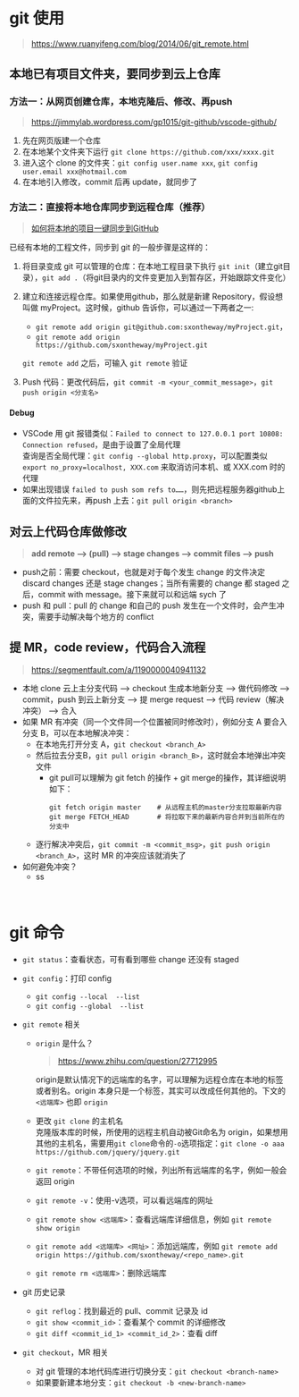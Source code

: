 # git 使用
> https://www.ruanyifeng.com/blog/2014/06/git_remote.html

## 本地已有项目文件夹，要同步到云上仓库
### 方法一：从网页创建仓库，本地克隆后、修改、再push
> https://jimmylab.wordpress.com/gp1015/git-github/vscode-github/ 
1. 先在网页版建一个仓库
1. 在本地某个文件夹下运行 `git clone https://github.com/xxx/xxxx.git`
1. 进入这个 clone 的文件夹：`git config user.name xxx`, `git config user.email xxx@hotmail.com`
1. 在本地引入修改，commit 后再 update，就同步了

### 方法二：直接将本地仓库同步到远程仓库（推荐）
> [如何将本地的项目一键同步到GitHub](https://wdblink.github.io/2019/03/24/%E5%A6%82%E4%BD%95%E5%B0%86%E6%9C%AC%E5%9C%B0%E7%9A%84%E9%A1%B9%E7%9B%AE%E4%B8%80%E9%94%AE%E5%90%8C%E6%AD%A5%E5%88%B0GitHub/)

已经有本地的工程文件，同步到 git 的一般步骤是这样的：
1. 将目录变成 git 可以管理的仓库：在本地工程目录下执行 `git init`（建立git目录），`git add .`（将git目录内的文件变更加入到暂存区，开始跟踪文件变化） 
2. 建立和连接远程仓库。如果使用github，那么就是新建 Repository，假设想叫做 myProject。这时候，github 告诉你，可以通过一下两者之一:  
    * `git remote add origin git@github.com:sxontheway/myProject.git`，  
    * `git remote add origin https://github.com/sxontheway/myProject.git`  
    
    `git remote add` 之后，可输入 `git remote` 验证
3. Push 代码：更改代码后，`git commit -m <your_commit_message>`，`git push origin <分支名>`

#### Debug
* VSCode 用 git 报错类似：`Failed to connect to 127.0.0.1 port 10808: Connection refused`，是由于设置了全局代理  
查询是否全局代理：`git config --global http.proxy`，可以配置类似 `export no_proxy=localhost, XXX.com` 来取消访问本机、或 XXX.com 时的代理
* 如果出现错误 `failed to push som refs to……`，则先把远程服务器github上面的文件拉先来，再push 上去：`git pull origin <branch>`

## 对云上代码仓库做修改
> **add remote --> (pull) --> stage changes --> commit files --> push**

* push之前：需要 checkout，也就是对于每个发生 change 的文件决定 discard changes 还是 stage changes；当所有需要的 change 都 staged 之后，commit with message。接下来就可以和远端 sych 了
* push 和 pull：pull 的 change 和自己的 push 发生在一个文件时，会产生冲突，需要手动解决每个地方的 conflict

## 提 MR，code review，代码合入流程
> https://segmentfault.com/a/1190000040941132 
* 本地 clone 云上主分支代码 --> checkout 生成本地新分支 --> 做代码修改 --> commit，push 到云上新分支 --> 提 merge request --> 代码 review（解决冲突） --> 合入
* 如果 MR 有冲突（同一个文件同一个位置被同时修改时），例如分支 A 要合入分支 B，可以在本地解决冲突：
   * 在本地先打开分支 A，`git checkout <branch_A>`
   * 然后拉去分支B，`git pull origin <branch_B>`，这时就会本地弹出冲突文件
      * git pull可以理解为 git fetch 的操作 + git merge的操作，其详细说明如下：
        ```
        git fetch origin master    # 从远程主机的master分支拉取最新内容 
        git merge FETCH_HEAD       # 将拉取下来的最新内容合并到当前所在的分支中
        ```
   * 逐行解决冲突后，`git commit -m <commit_msg>`，`git push origin <branch_A>`，这时 MR 的冲突应该就消失了
* 如何避免冲突？
   * ss   
<br>

# git 命令
* `git status`：查看状态，可有看到哪些 change 还没有 staged
* `git config`：打印 config
    * `git config --local  --list`
    * `git config --global  --list`

* `git remote` 相关
    * `origin` 是什么？   
        > https://www.zhihu.com/question/27712995    
        
        origin是默认情况下的远端库的名字，可以理解为远程仓库在本地的标签或者别名。origin 本身只是一个标签，其实可以改成任何其他的。下文的 `<远端库>` 也即 `origin`
    * 更改 `git clone` 的主机名   
        克隆版本库的时候，所使用的远程主机自动被Git命名为 origin，如果想用其他的主机名，需要用`git clone`命令的`-o`选项指定：`git clone -o aaa https://github.com/jquery/jquery.git`
    * `git remote`：不带任何选项的时候，列出所有远端库的名字，例如一般会返回 origin
    * `git remote -v`：使用-v选项，可以看远端库的网址
    * `git remote show <远端库>`：查看远端库详细信息，例如 `git remote show origin`
    * `git remote add <远端库> <网址>`：添加远端库，例如 `git remote add origin https://github.com/sxontheway/<repo_name>.git`
    * `git remote rm <远端库>`：删除远端库

* git 历史记录
    * `git reflog`：找到最近的 pull、commit 记录及 id
    * `git show <commit_id>`：查看某个 commit 的详细修改
    * `git diff <commit_id_1> <commit_id_2>`：查看 diff

* `git checkout`，MR 相关
    * 对 git 管理的本地代码库进行切换分支：`git checkout <branch-name>`
    * 如果要新建本地分支：`git checkout -b <new-branch-name>`  

